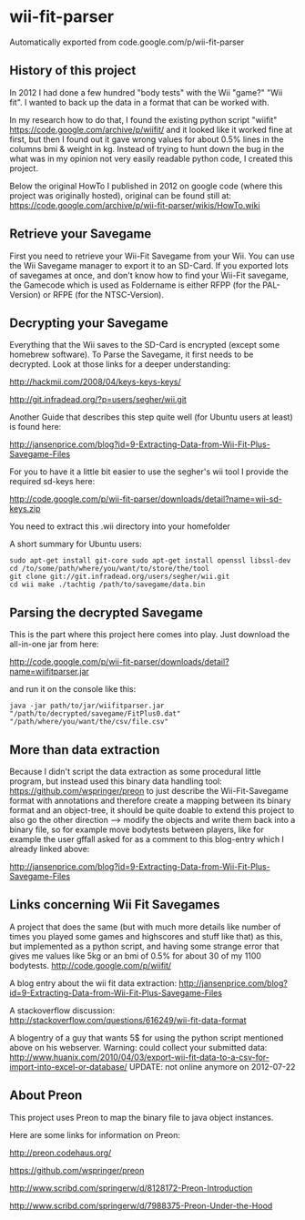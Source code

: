 # wii-fit-parser
Automatically exported from code.google.com/p/wii-fit-parser

## History of this project

In 2012 I had done a few hundred "body tests" with the Wii "game?" "Wii fit". I wanted to back up the data in a format that can be worked with.

In my research how to do that, I found the existing python script "wiifit" https://code.google.com/archive/p/wiifit/ and it looked like it worked fine at first, but then I found out it gave wrong values for about 0.5% lines in the columns bmi & weight in kg. Instead of trying to hunt down the bug in the what was in my opinion not very easily readable python code, I created this project.

Below the original HowTo I published in 2012 on google code (where this project was originally hosted), original can be found still at:
https://code.google.com/archive/p/wii-fit-parser/wikis/HowTo.wiki

## Retrieve your Savegame

First you need to retrieve your Wii-Fit Savegame from your Wii. You can use the Wii Savegame manager to export it to an SD-Card. If you exported lots of savegames at once, and don't know how to find your Wii-Fit savegame, the Gamecode which is used as Foldername is either RFPP (for the PAL-Version) or RFPE (for the NTSC-Version).

## Decrypting your Savegame

Everything that the Wii saves to the SD-Card is encrypted (except some homebrew software). To Parse the Savegame, it first needs to be decrypted. Look at those links for a deeper understanding:

http://hackmii.com/2008/04/keys-keys-keys/

http://git.infradead.org/?p=users/segher/wii.git

Another Guide that describes this step quite well (for Ubuntu users at least) is found here:

http://jansenprice.com/blog?id=9-Extracting-Data-from-Wii-Fit-Plus-Savegame-Files

For you to have it a little bit easier to use the segher's wii tool I provide the required sd-keys here:

http://code.google.com/p/wii-fit-parser/downloads/detail?name=wii-sd-keys.zip

You need to extract this .wii directory into your homefolder

A short summary for Ubuntu users:
```
sudo apt-get install git-core sudo apt-get install openssl libssl-dev
cd /to/some/path/where/you/want/to/store/the/tool
git clone git://git.infradead.org/users/segher/wii.git
cd wii make ./tachtig /path/to/savegame/data.bin
```

## Parsing the decrypted Savegame

This is the part where this project here comes into play. Just download the all-in-one jar from here:

http://code.google.com/p/wii-fit-parser/downloads/detail?name=wiifitparser.jar

and run it on the console like this:
```
java -jar path/to/jar/wiifitparser.jar "/path/to/decrypted/savegame/FitPlus0.dat" "/path/where/you/want/the/csv/file.csv"
```

## More than data extraction

Because I didn't script the data extraction as some procedural little program, but instead used this binary data handling tool: https://github.com/wspringer/preon to just describe the Wii-Fit-Savegame format with annotations and therefore create a mapping between its binary format and an object-tree, it should be quite doable to extend this project to also go the other direction --> modify the objects and write them back into a binary file, so for example move bodytests between players, like for example the user gffall asked for as a comment to this blog-entry which I already linked above:

http://jansenprice.com/blog?id=9-Extracting-Data-from-Wii-Fit-Plus-Savegame-Files

## Links concerning Wii Fit Savegames

A project that does the same (but with much more details like number of times you played some games and highscores and stuff like that) as this, but implemented as a python script, and having some strange error that gives me values like 5kg or an bmi of 0.5% for about 30 of my 1100 bodytests. http://code.google.com/p/wiifit/

A blog entry about the wii fit data extraction: http://jansenprice.com/blog?id=9-Extracting-Data-from-Wii-Fit-Plus-Savegame-Files

A stackoverflow discussion: http://stackoverflow.com/questions/616249/wii-fit-data-format

A blogentry of a guy that wants 5$ for using the python script mentioned above on his webserver. Warning: could collect your submitted data: http://www.huanix.com/2010/04/03/export-wii-fit-data-to-a-csv-for-import-into-excel-or-database/ UPDATE: not online anymore on 2012-07-22

## About Preon

This project uses Preon to map the binary file to java object instances.

Here are some links for information on Preon:

http://preon.codehaus.org/

https://github.com/wspringer/preon

http://www.scribd.com/springerw/d/8128172-Preon-Introduction

http://www.scribd.com/springerw/d/7988375-Preon-Under-the-Hood
